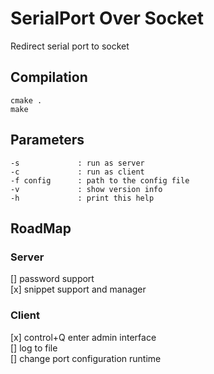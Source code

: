 # SerialPort Over Socket
Redirect serial port to socket

## Compilation
```
cmake .
make
```

## Parameters
```
-s             : run as server
-c             : run as client
-f config      : path to the config file
-v             : show version info
-h             : print this help
```

## RoadMap

### Server
[] password support  
[x] snippet support and manager

### Client
[x] control+Q enter admin interface  
[] log to file  
[] change port configuration runtime

